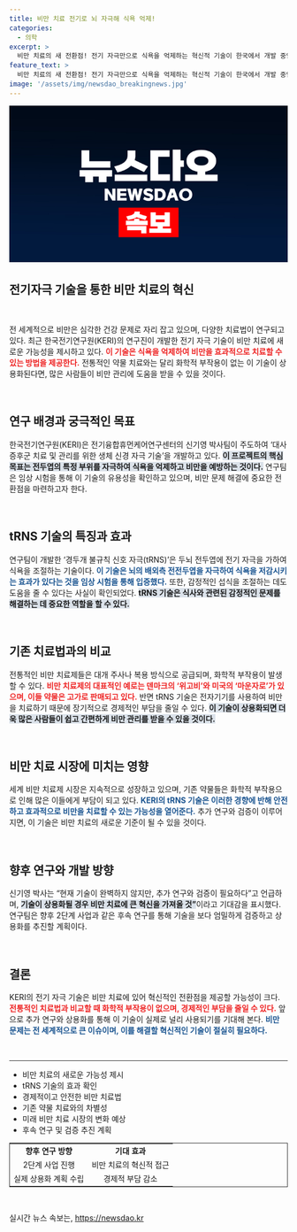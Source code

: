 ```yaml
---
title: 비만 치료 전기로 뇌 자극해 식욕 억제!
categories:
  - 의학
excerpt: >
  비만 치료의 새 전환점! 전기 자극만으로 식욕을 억제하는 혁신적 기술이 한국에서 개발 중입니다. 화학적 부작용 없이 안전하게 비만 관리 가능성을 제시하며, 상용화에 대한 기대감이 갈수록 높아지고 있습니다. 클릭해서 자세히 알아보세요!
feature_text: >
  비만 치료의 새 전환점! 전기 자극만으로 식욕을 억제하는 혁신적 기술이 한국에서 개발 중입니다. 화학적 부작용 없이 안전하게 비만 관리 가능성을 제시하며, 상용화에 대한 기대감이 갈수록 높아지고 있습니다. 클릭해서 자세히 알아보세요!
image: '/assets/img/newsdao_breakingnews.jpg'
---
```


<p><img src="/assets/img/newsdao_breakingnews.jpg" alt="flaretime 속보" /></p>

<h2 data-ke-size="size26">전기자극 기술을 통한 비만 치료의 혁신</h2>

<p data-ke-size="size16">&nbsp;</p>

<p>전 세계적으로 비만은 심각한 건강 문제로 자리 잡고 있으며, 다양한 치료법이 연구되고 있다. 최근 한국전기연구원(KERI)의 연구진이 개발한 전기 자극 기술이 비만 치료에 새로운 가능성을 제시하고 있다. <b><span style="color: #ee2323;">이 기술은 식욕을 억제하여 비만을 효과적으로 치료할 수 있는 방법을 제공한다.</span></b> 전통적인 약물 치료와는 달리 화학적 부작용이 없는 이 기술이 상용화된다면, 많은 사람들이 비만 관리에 도움을 받을 수 있을 것이다. </p>

<p data-ke-size="size16">&nbsp;</p>

<h2 data-ke-size="size26">연구 배경과 궁극적인 목표</h2>

<p>한국전기연구원(KERI)은 전기융합휴먼케어연구센터의 신기영 박사팀이 주도하여 ‘대사증후군 치료 및 관리를 위한 생체 신경 자극 기술’을 개발하고 있다. <b><span style="background-color: #21538527;">이 프로젝트의 핵심 목표는 전두엽의 특정 부위를 자극하여 식욕을 억제하고 비만을 예방하는 것이다.</span></b> 연구팀은 임상 시험을 통해 이 기술의 유용성을 확인하고 있으며, 비만 문제 해결에 중요한 전환점을 마련하고자 한다.</p>

<p data-ke-size="size16">&nbsp;</p>

<h2 data-ke-size="size26">tRNS 기술의 특징과 효과</h2>

<p>연구팀이 개발한 ‘경두개 불규칙 신호 자극(tRNS)’은 두뇌 전두엽에 전기 자극을 가하여 식욕을 조절하는 기술이다. <b><span style="color: #1a5490;">이 기술은 뇌의 배외측 전전두엽을 자극하여 식욕을 저감시키는 효과가 있다는 것을 임상 시험을 통해 입증했다.</span></b> 또한, 감정적인 섭식을 조절하는 데도 도움을 줄 수 있다는 사실이 확인되었다. <b><span style="background-color: #21538527;">tRNS 기술은 식사와 관련된 감정적인 문제를 해결하는 데 중요한 역할을 할 수 있다.</span></b></p>

<p data-ke-size="size16">&nbsp;</p>

<h2 data-ke-size="size26">기존 치료법과의 비교</h2>

<p>전통적인 비만 치료제들은 대개 주사나 복용 방식으로 공급되며, 화학적 부작용이 발생할 수 있다. <b><span style="color: #ee2323;">비만 치료제의 대표적인 예로는 덴마크의 ‘위고비’와 미국의 ‘마운자로’가 있으며, 이들 약물은 고가로 판매되고 있다.</span></b> 반면 tRNS 기술은 전자기기를 사용하여 비만을 치료하기 때문에 장기적으로 경제적인 부담을 줄일 수 있다. <b><span style="background-color: #21538527;">이 기술이 상용화되면 더욱 많은 사람들이 쉽고 간편하게 비만 관리를 받을 수 있을 것이다.</span></b></p>

<p data-ke-size="size16">&nbsp;</p>

<h2 data-ke-size="size26">비만 치료 시장에 미치는 영향</h2>

<p>세계 비만 치료제 시장은 지속적으로 성장하고 있으며, 기존 약물들은 화학적 부작용으로 인해 많은 이들에게 부담이 되고 있다. <b><span style="color: #1a5490;">KERI의 tRNS 기술은 이러한 경향에 반해 안전하고 효과적으로 비만을 치료할 수 있는 가능성을 열어준다.</span></b> 추가 연구와 검증이 이루어지면, 이 기술은 비만 치료의 새로운 기준이 될 수 있을 것이다. </p>

<p data-ke-size="size16">&nbsp;</p>

<h2 data-ke-size="size26">향후 연구와 개발 방향</h2>

<p>신기영 박사는 “현재 기술이 완벽하지 않지만, 추가 연구와 검증이 필요하다”고 언급하며, <b><span style="background-color: #21538527;">기술이 상용화될 경우 비만 치료에 큰 혁신을 가져올 것”</span></b>이라고 기대감을 표시했다. 연구팀은 향후 2단계 사업과 같은 후속 연구를 통해 기술을 보다 엄밀하게 검증하고 상용화를 추진할 계획이다.</p>

<p data-ke-size="size16">&nbsp;</p>

<h2 data-ke-size="size26">결론</h2>

<p>KERI의 전기 자극 기술은 비만 치료에 있어 혁신적인 전환점을 제공할 가능성이 크다. <b><span style="color: #ee2323;">전통적인 치료법과 비교할 때 화학적 부작용이 없으며, 경제적인 부담을 줄일 수 있다.</span></b> 앞으로 추가 연구와 상용화를 통해 이 기술이 실제로 널리 사용되기를 기대해 본다. <b><span style="color: #1a5490;">비만 문제는 전 세계적으로 큰 이슈이며, 이를 해결할 혁신적인 기술이 절실히 필요하다.</span></b></p>

<p data-ke-size="size16">&nbsp;</p>

<hr style="height: 1px; border: 0; color: #333; background-color: #333;" />

<ul>
    <li>비만 치료의 새로운 가능성 제시</li>
    <li>tRNS 기술의 효과 확인</li>
    <li>경제적이고 안전한 비만 치료법</li>
    <li>기존 약물 치료와의 차별성</li>
    <li>미래 비만 치료 시장의 변화 예상</li>
    <li>후속 연구 및 검증 추진 계획</li>
</ul>

<table style="width:100%; border: 1px solid #333; border-collapse: collapse;">
    <tr>
        <td style="text-align: center; height: 17px;"><b>향후 연구 방향</b></td>
        <td style="text-align: center; height: 17px;"><b>기대 효과</b></td>
    </tr>
    <tr>
        <td style="text-align: center; height: 17px;">2단계 사업 진행</td>
        <td style="text-align: center; height: 17px;">비만 치료의 혁신적 접근</td>
    </tr>
    <tr>
        <td style="text-align: center; height: 17px;">실제 상용화 계획 수립</td>
        <td style="text-align: center; height: 17px;">경제적 부담 감소</td>
    </tr>
</table>

<p data-ke-size="size16">&nbsp;</p>
실시간 뉴스 속보는, <a href="https://newsdao.kr" rel="dofollow">https://newsdao.kr</a>


